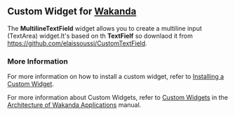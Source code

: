 ## Custom Widget for [Wakanda](http://wakanda.org)The __MultilineTextField__ widget allows you to create a multiline input (TextArea) widget.It's based on th __TextFielf__ so downlaod it from https://github.com/elaissoussi/CustomTextField. ### More InformationFor more information on how to install a custom widget, refer to [Installing a Custom Widget](http://doc.wakanda.org/WakandaStudio0/help/Title/en/page3869.html#1027761).For more information about Custom Widgets, refer to [Custom Widgets](http://doc.wakanda.org/Wakanda0.v5/help/Title/en/page3863.html "Custom Widgets") in the [Architecture of Wakanda Applications](http://doc.wakanda.org/Wakanda0.v5/help/Title/en/page3844.html "Architecture of Wakanda Applications") manual.